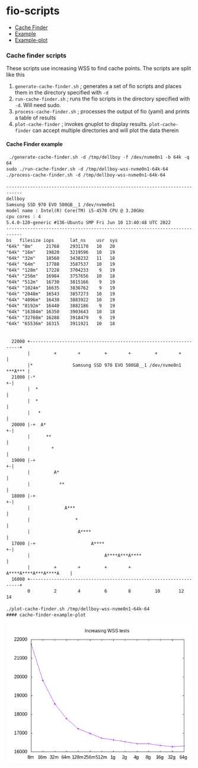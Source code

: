 # fio-scripts
* [Cache Finder](#cache-finder-scripts)
 * [Example](#cache-finder-example)
 * [Example-plot](#cache-finder-example-plot) 
### Cache finder scripts
These scripts use increasing WSS to find cache points.  The scripts are split like this

1. `generate-cache-finder.sh` ; generates a set of fio scripts and places them in the directory specified with `-d`
2. `run-cache-finder.sh` ;  runs the fio scripts in the directory specified with `-d`.  Will need sudo.
3. `process-cache-finder.sh` ; processes the output of fio (yaml) and prints a table of results
4. `plot-cache-finder` ; invokes gnuplot to display results.  `plot-cache-finder` can accept multiple directories and will plot the data therein

#### Cache Finder example
```
 ./generate-cache-finder.sh -d /tmp/dellboy -f /dev/nvme0n1 -b 64k -q 64
sudo ./run-cache-finder.sh -d /tmp/dellboy-wss-nvme0n1-64k-64
./process-cache-finder.sh -d /tmp/dellboy-wss-nvme0n1-64k-64

----------------------------------------------------------------------------
dellboy
Samsung SSD 970 EVO 500GB__1 /dev/nvme0n1
model name : Intel(R) Core(TM) i5-4570 CPU @ 3.20GHz
cpu cores : 4
5.4.0-120-generic #136-Ubuntu SMP Fri Jun 10 13:40:48 UTC 2022
----------------------------------------------------------------------------
bs   filesize iops      lat_ns    usr  sys
"64k" "8m"     21768    2931170   10   20
"64k" "16m"    19820    3219596   10   19
"64k" "32m"    18560    3438232   11   18
"64k" "64m"    17788    3587537   10   19
"64k" "128m"   17228    3704233    9   19
"64k" "256m"   16984    3757656   10   18
"64k" "512m"   16730    3815166    9   19
"64k" "1024m"  16635    3836762    9   19
"64k" "2048m"  16543    3857273   10   19
"64k" "4096m"  16430    3883922   10   19
"64k" "8192m"  16440    3882186    9   19
"64k" "16384m" 16350    3903643   10   18
"64k" "32768m" 16288    3918479    9   19
"64k" "65536m" 16315    3911921   10   18


  22000 +------------------------------------------------------------------+
        |         +        +         +        +         +        +         |
        |*               Samsung SSD 970 EVO 500GB__1 /dev/nvme0n1 ***A*** |
  21000 |-*                                                              +-|
        |  *                                                               |
        |  *                                                               |
        |   *                                                              |
  20000 |-+  A*                                                          +-|
        |      **                                                          |
        |        *                                                         |
  19000 |-+                                                              +-|
        |         A*                                                       |
        |           **                                                     |
  18000 |-+                                                              +-|
        |             A***                                                 |
        |                 *                                                |
        |                  A****                                           |
  17000 |-+                     A****                                    +-|
        |                            A****A***A****                        |
        |         +        +         +        +    A****A****A***A****A    |
  16000 +------------------------------------------------------------------+
        0         2        4         6        8         10       12        14

./plot-cache-finder.sh /tmp/dellboy-wss-nvme0n1-64k-64
#### cache-finder-example-plot
```
![wss.png](https://github.com/garyjlittle/fio-scripts/blob/44eef08781dd17e46c1da559f38d9141020dcb5e/wss.png)
